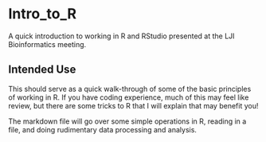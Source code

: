 # Intro_to_R
A quick introduction to working in R and RStudio presented at the LJI Bioinformatics meeting.

## Intended Use
This should serve as a quick walk-through of some of the basic principles of working in R. If you have coding experience, much of this may feel like review, but there are some tricks to R that I will explain that may benefit you!

The markdown file will go over some simple operations in R, reading in a file, and doing rudimentary data processing and analysis.
